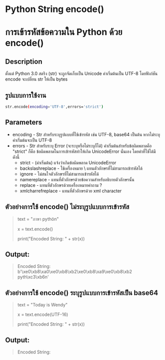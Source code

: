 # Python String encode()
# การเข้ารหัสข้อความใน Python ด้วย encode() 

## Description

ตั้งแต่ Python 3.0 สตริง (str) จะถูกจัดเก็บเป็น Unicode ค่าเริ่มต้นเป็น UTF-8 
โดยฟังก์ชัน encode จะเปลี่ยน str ให้เป็น bytes 

## รูปแบบการใช้งาน

```bash 
str.encode(encoding='UTF-8',errors='strict') 
```

## Parameters

- encoding - Str สำหรับระบุรูปแบบที่ใช้เข้ารหัส เช่น UTF-8, base64 เป็นต้น หากไม่ระบุค่าเริ่มต้นจะเป็น UTF-8
- errors - Str สำหรับระบุ Error (จะระบุหรือไม่ระบุก็ได้) ค่าเริ่มต้นสำหรับข้อผิดพลาดคือ "strict" ก็คือ ข้อผิดพลาดในการเข้ารหัสทำให้เกิด UnicodeError นั่นเอง โดยค่าที่ใช้ได้มีดังนี้
    - strict - (ค่าเริ่มต้น) แจ้งว่าเกิดข้อผิดพลาด UnicodeError
    - backslashreplace - ใช้เครื่องหมาย \ แทนตัวอักษรที่ไม่สามารถเข้ารหัสได้
    - ignore - ไม่สนใจตัวอักษรที่ไม่สามารถเข้ารหัสได้
    - namereplace - แทนที่ตัวอักษรด้วยข้อความสำหรับอธิบายตัวอักษรนั้น
    - replace - แทนที่ตัวอักษรด้วยเครื่องหมายคำถาม ?
    - xmlcharrefreplace - แทนที่ตัวอักษรด้วย xml character

## ตัวอย่างการใช้ encode() ไม่ระบุรูปแบบการเข้ารหัส

> text = "ภาษา pythön" 
> 
> x = text.encode()
> 
> print("Encoded String: " + str(x))

## Output:

> Encoded String: b'\xe0\xb8\xa0\xe0\xb8\xb2\xe0\xb8\xa9\xe0\xb8\xb2 pyth\xc3\xb6n' 

## ตัวอย่างการใช้ encode() ระบุรูปแบบการเข้ารหัสเป็น base64

> text = "Today is Wendy"
>
> x = text.encode(UTF-16)
> 
> print("Encoded String: " + str(x))

## Output:

> Encoded String: 

